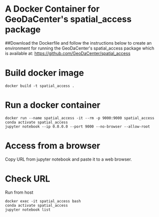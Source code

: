 # A Docker Container for GeoDaCenter's spatial_access package

##Download the Dockerfile and follow the instructions below to create an environment for running the GeoDaCenter's spatial_access package which is available at: https://github.com/GeoDaCenter/spatial_access


# Build docker image

```
docker build -t spatial_access .
```

# Run a docker container

```
docker run --name spatial_access -it --rm -p 9000:9000 spatial_access
conda activate spatial_access
jupyter notebook --ip 0.0.0.0 --port 9000 --no-browser --allow-root
```


# Access from a browser

Copy URL from jupyter notebook and paste it to a web browser.


# Check URL

Run from host
```
docker exec -it spatial_access bash
conda activate spatial_access
jupyter notebook list
```

